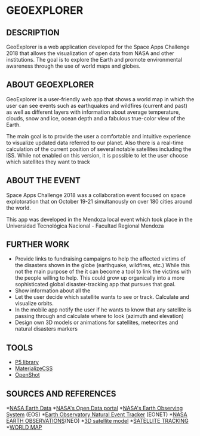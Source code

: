 # GEOEXPLORER

## DESCRIPTION

GeoExplorer is a web application developed for the Space Apps Challenge 2018 that allows the visualization of open data from NASA and other institutions. The goal is to explore the Earth and promote environmental awareness through the use of world maps and globes.

## ABOUT GEOEXPLORER

GeoExplorer is a user-friendly web app that shows a world map in which the user can see events such as earthquakes and wildfires (current and past) as well as different layers with information about average temperature, clouds, snow and ice, ocean depth and a fabulous true-color view of the Earth.

The main goal is to provide the user a comfortable and intuitive experience to visualize updated data referred to our planet. Also there is a real-time calculation of the current position of several notable satellites including the ISS. While not enabled on this version, it is possible to let the user choose which satellites they want to track

## ABOUT THE EVENT

Space Apps Challenge 2018 was a collaboration event focused on space explotoration that  on October 19-21 simultanously on over 180 cities around the world.

This app was developed in the Mendoza local event which took place in the Universidad Tecnológica Nacional - Facultad Regional Mendoza

## FURTHER WORK

* Provide links to fundraising campaigns to help the affected victims of the disasters shown in the globe (earthquake, wildfires, etc.) While this not the main purpose of the it can become a tool to link the victims with the people willing to help. This could grow up organically into a more sophisticated global disaster-tracking app that pursues that goal.
* Show information about all the 
* Let the user decide which satellite wants to see or track. Calculate and visualize orbits. 
* In the mobile app notify the user if he wants to know that any satellite is passing through and calculate where to look (azimuth and elevation)
* Design own 3D models or animations for satellites, meteorites and natural disasters markers

## TOOLS
* [P5 library](p5js.org/)
* [MaterializeCSS](https://materializecss.com)
* [OpenShot](https://www.openshot.org/)

## SOURCES AND REFERENCES

*[NASA Earth Data](https://earthdata.nasa.gov/)
*[NASA's Open Data portal](https://data.nasa.gov/)
*[NASA's Earth Observing System](https://eospso.nasa.gov/) (EOS)
*[Earth Observatory Natural Event Tracker](https://eonet.sci.gsfc.nasa.gov/) (EONET)
*[NASA EARTH OBSERVATIONS](https://neo.sci.gsfc.nasa.gov/)(NEO)
*[3D satellite model](https://free3d.com/3d-model/satellite-220624.html)
*[SATELLITE TRACKING](https://www.n2yo.com/)
*[WORLD MAP](https://www.mapbox.com/)



